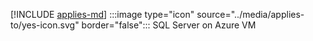 [!INCLUDE [applies-md](applies-md.md)] :::image type="icon" source="../media/applies-to/yes-icon.svg" border="false"::: SQL Server on Azure VM

